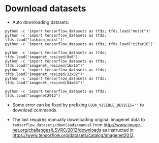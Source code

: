 # Download datasets
* Auto downloading datasets:
```
python -c 'import tensorflow_datasets as tfds; tfds.load("mnist")'
python -c 'import tensorflow_datasets as tfds; tfds.load("fashion_mnist")'
python -c 'import tensorflow_datasets as tfds; tfds.load("cifar10")'

python -c 'import tensorflow_datasets as tfds; tfds.load("imagenet_resized/8x8")'
python -c 'import tensorflow_datasets as tfds; tfds.load("imagenet_resized/16x16")'
python -c 'import tensorflow_datasets as tfds; tfds.load("imagenet_resized/32x32")'
python -c 'import tensorflow_datasets as tfds; tfds.load("imagenet_resized/64x64")'

python -c 'import tensorflow_datasets as tfds; tfds.load("imagenet2012")
```

* Some error can be fixed by prefixing `CUDA_VISIBLE_DEVICES=""` to download commands.

* The last requires manually downloading original imagenet data to `tensorflow_datasets/downloads/manual` from http://www.image-net.org/challenges/LSVRC/2012/downloads as instructed in https://www.tensorflow.org/datasets/catalog/imagenet2012. 
